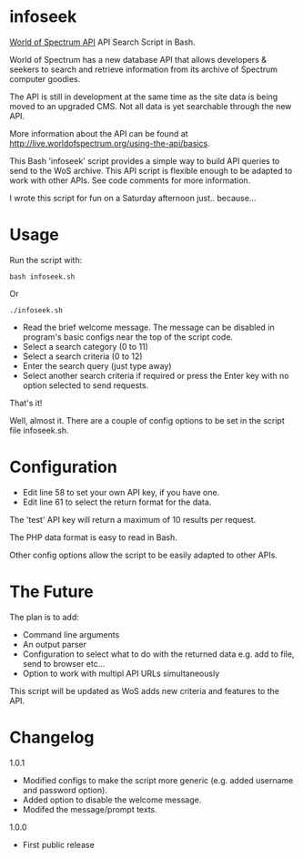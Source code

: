 # infoseek
[World of Spectrum API](https://worldofspectrum.org/) API Search Script in Bash.

World of Spectrum has a new database API that allows developers & seekers to search and retrieve information from its archive of Spectrum computer goodies.

The API is still in development at the same time as the site data is being moved to an upgraded CMS. Not all data is yet searchable through the new API.

More information about the API can be found at http://live.worldofspectrum.org/using-the-api/basics.

This Bash 'infoseek' script provides a simple way to build API queries to send to the WoS archive. This API script is flexible enough to be adapted to work with other APIs. See code comments for more information.

I wrote this script for fun on a Saturday afternoon just.. because...

# Usage

Run the script with:

```bash infoseek.sh```

Or

```./infoseek.sh```

- Read the brief welcome message. The message can be disabled in program's basic configs near the top of the script code.
- Select a search category (0 to 11)
- Select a search criteria (0 to 12)
- Enter the search query (just type away)
- Select another search criteria if required or press the Enter key with no option selected to send requests.

That's it!

Well, almost it. There are a couple of config options to be set in the script file infoseek.sh.

# Configuration

- Edit line 58 to set your own API key, if you have one.
- Edit line 61 to select the return format for the data.

The 'test' API key will return a maximum of 10 results per request.

The PHP data format is easy to read in Bash.

Other config options allow the script to be easily adapted to other APIs.

# The Future

The plan is to add:

- Command line arguments
- An output parser
- Configuration to select what to do with the returned data e.g. add to file, send to browser etc...
- Option to work with multipl API URLs simultaneously

This script will be updated as WoS adds new criteria and features to the API.

# Changelog

1.0.1

- Modified configs to make the script more generic (e.g. added username and password option).
- Added option to disable the welcome message.
- Modifed the message/prompt texts.

1.0.0

- First public release
